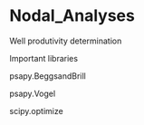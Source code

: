 # Nodal_Analyses
Well produtivity determination

Important libraries

psapy.BeggsandBrill

psapy.Vogel

scipy.optimize
